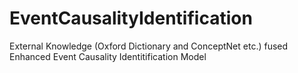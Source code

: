 # EventCausalityIdentification
External Knowledge (Oxford Dictionary and ConceptNet etc.) fused Enhanced Event Causality Identitification Model
